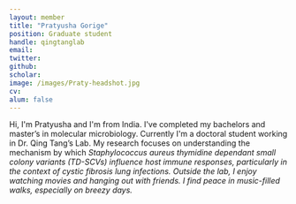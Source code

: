 ```yaml
---
layout: member
title: "Pratyusha Gorige"
position: Graduate student
handle: qingtanglab
email: 
twitter:
github: 
scholar: 
image: /images/Praty-headshot.jpg
cv: 
alum: false
---
```





Hi, I'm Pratyusha and I'm from India. I've completed my bachelors and master’s in molecular microbiology. Currently I'm a doctoral student working in Dr. Qing Tang’s Lab. My research focuses on understanding the mechanism by which <i>Staphylococcus aureus<i> thymidine dependant small colony variants (TD-SCVs) influence host immune responses, particularly in the context of cystic fibrosis lung infections. Outside the lab, I enjoy watching movies and hanging out with friends. I find peace in music-filled walks, especially on breezy days.



